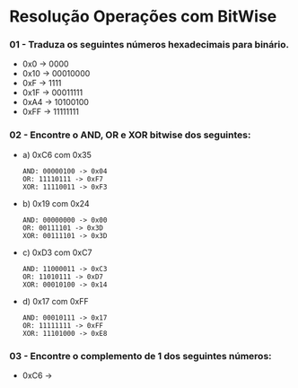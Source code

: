 # Resolução Operações com BitWise

### 01 - Traduza os seguintes números hexadecimais para binário.

- 0x0 -> 0000
- 0x10 -> 00010000
- 0xF -> 1111
- 0x1F -> 00011111
- 0xA4 -> 10100100
- 0xFF -> 11111111

### 02 - Encontre o AND, OR e XOR bitwise dos seguintes:

- a) 0xC6 com 0x35
    ```
    AND: 00000100 -> 0x04
    OR: 11110111 -> 0xF7
    XOR: 11110011 -> 0xF3
    ```
- b) 0x19 com 0x24
    ```
    AND: 00000000 -> 0x00
    OR: 00111101 -> 0x3D
    XOR: 00111101 -> 0x3D
    ```
- c) 0xD3 com 0xC7
    ```
    AND: 11000011 -> 0xC3
    OR: 11010111 -> 0xD7
    XOR: 00010100 -> 0x14
    ```
- d) 0x17 com 0xFF
    ```
    AND: 00010111 -> 0x17
    OR: 11111111 -> 0xFF
    XOR: 11101000 -> 0xE8
    ```

### 03 - Encontre o complemento de 1 dos seguintes números:

- 0xC6 -> 
